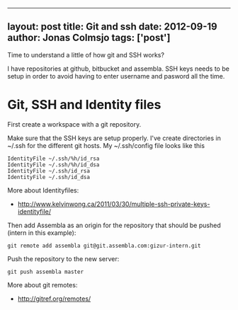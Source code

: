 
---
layout: post
title: Git and ssh
date: 2012-09-19
author: Jonas Colmsjo
tags: ['post']
---

Time to understand a little of how git and SSH works?





I have repositories at github, bitbucket and assembla. SSH keys needs to be setup in order to avoid having to enter username and pasword all the time.

# Git, SSH and Identity files

First create a workspace with a git repository.

Make sure that the SSH keys are setup properly. I've create directories in ~/.ssh for the different git hosts. My ~/.ssh/config file looks like this
```
IdentityFile ~/.ssh/%h/id_rsa
IdentityFile ~/.ssh/%h/id_dsa
IdentityFile ~/.ssh/id_rsa
IdentityFile ~/.ssh/id_dsa
```

More about Identityfiles:
 * http://www.kelvinwong.ca/2011/03/30/multiple-ssh-private-keys-identityfile/

Then add Assembla as an origin for the repository that should be pushed (intern in this example):
```
git remote add assembla git@git.assembla.com:gizur-intern.git
```

Push the repository to the new server:
```
git push assembla master
```

More about git remotes:
 * http://gitref.org/remotes/
